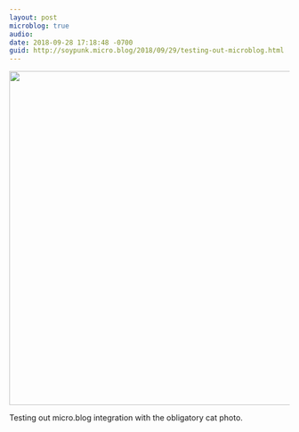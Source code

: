 ```yaml
---
layout: post
microblog: true
audio: 
date: 2018-09-28 17:18:48 -0700
guid: http://soypunk.micro.blog/2018/09/29/testing-out-microblog.html
---
```

<a href="http://soypunk.me/uploads/2018/6cc2538be2.jpg"><img src="http://soypunk.me/uploads/2018/6cc2538be2.jpg" width="600" height="450" style="height: auto;" class="sunlit_image" /></a>

Testing out micro.blog integration with the obligatory cat photo.

